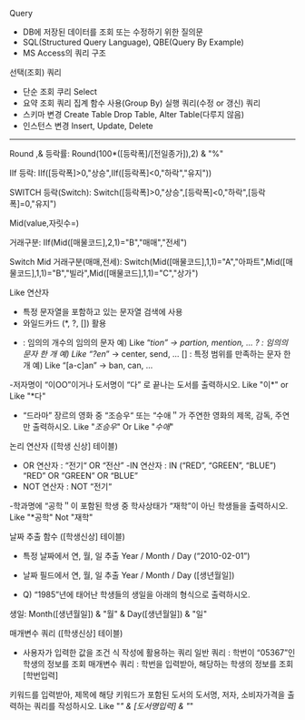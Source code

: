 Query
  - DB에 저장된 데이터를 조회 또는 수정하기 위한 질의문
  - SQL(Structured Query Language), QBE(Query By Example)
  - MS Access의 쿼리 구조

선택(조회) 쿼리
- 단순 조회 쿠리
Select
- 요약 조회 쿼리
집계 함수 사용(Group By)
실행 쿼리(수정 or 갱신) 쿼리
- 스키마 변경
Create Table
Drop Table, Alter Table(다루지 않음)
- 인스턴스 변경
Insert, Update, Delete


-------------------------


Round ,&
등락률: Round(100*([등락폭]/[전일종가]),2) & "%"

IIf
등락: IIf([등락폭]>0,"상승",IIf([등락폭]<0,"하락","유지"))

SWITCH
등락(Switch): Switch([등락폭]>0,"상승",[등락폭]<0,"하락",[등락폭]=0,"유지")

Mid(value,자릿수=)

거래구분: IIf(Mid([매물코드],2,1)="B","매매","전세")

Switch Mid
거래구분(매매,전세): Switch(Mid([매물코드],1,1)="A","아파트",Mid([매물코드],1,1)="B","빌라",Mid([매물코드],1,1)="C","상가")


 Like 연산자
 - 특정 문자열을 포함하고 있는 문자열 검색에 사용
 - 와일드카드 (*, ?, []) 활용
* : 임의의 개수의 임의의 문자
예) Like “*tion” → partion, mention, …
? : 임의의 문자 한 개
예) Like “?en*” → center, send, …
[] : 특정 범위를 만족하는 문자 한 개
예) Like “[a-c]an” → ban, can, …

-저자명이 “이OO”이거나 도서명이 “다” 로 끝나는 도서를 출력하시오.
Like "이*" or  Like "*다"

- “드라마” 장르의 영화 중 “조승우“ 또는 “수애＂가 주연한 영화의 제목, 감독, 주연만 출력하시오.
Like "*조승우*" Or Like "*수애*"


 논리 연산자 ([학생 신상] 테이블)
 - OR 연산자 : “전기“ OR “전산”
 -IN 연산자 : IN (“RED”, “GREEN”, “BLUE”)
“RED” OR “GREEN” OR “BLUE”
 - NOT 연산자 : NOT “전기“

-학과명에 “공학＂이 포함된 학생 중 학사상태가 “재학”이 아닌 학생들을 출력하시오.
Like "*공학"   Not "재학"
 

날짜 추출 함수 ([학생신상] 테이블)
   - 특정 날짜에서 연, 월, 일 추출
Year / Month / Day (“2010-02-01”)
   - 날짜 필드에서 연, 월, 일 추출
Year / Month / Day ([생년월일])


 - Q) “1985”년에 태어난 학생들의 생일을 아래의 형식으로 출력하시오.

생일: Month([생년월일]) & "월" & Day([생년월일]) & "일"




매개변수 쿼리 ([학생신상] 테이블)
   - 사용자가 입력한 값을 조건 식 작성에 활용하는 쿼리 
일반 쿼리 : 학번이 “05367”인 학생의 정보를 조회
매개변수 쿼리 : 학번을 입력받아, 해당하는 학생의 정보를 조회
[학번입력]

키워드를 입력받아, 제목에 해당 키워드가 포함된 도서의 도서명, 저자, 소비자가격을 출력하는 쿼리를 작성하시오.
Like "*" & [도서명입력] & "*"
